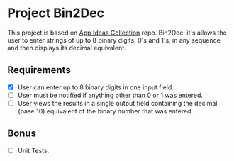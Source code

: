 # Project Bin2Dec

This project is based on [App Ideas Collection](https://github.com/florinpop17/app-ideas) repo. Bin2Dec: it's  allows the user to enter strings of up to 8 binary digits, 0's and 1's, in any sequence and then displays its decimal equivalent.

## Requirements

- [x] User can enter up to 8 binary digits in one input field.
- [ ] User must be notified if anything other than 0 or 1 was entered.
- [ ] User views the results in a single output field containing the decimal (base 10) equivalent of the binary number that was entered.

## Bonus
-  [ ] Unit Tests.